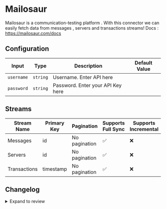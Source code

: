 # Mailosaur
Mailosaur is a communication-testing platform .
With this connector we can easily fetch data from messages , servers and transactions streams!
Docs : https://mailosaur.com/docs

## Configuration

| Input | Type | Description | Default Value |
|-------|------|-------------|---------------|
| `username` | `string` | Username. Enter API here |  |
| `password` | `string` | Password. Enter your API Key here |  |

## Streams
| Stream Name | Primary Key | Pagination | Supports Full Sync | Supports Incremental |
|-------------|-------------|------------|---------------------|----------------------|
| Messages | id | No pagination | ✅ |  ❌  |
| Servers | id | No pagination | ✅ |  ❌  |
| Transactions | timestamp | No pagination | ✅ |  ❌  |

## Changelog

<details>
  <summary>Expand to review</summary>

| Version          | Date              | Pull Request | Subject        |
|------------------|-------------------|--------------|----------------|
| 0.0.35 | 2025-10-14 | [67847](https://github.com/airbytehq/airbyte/pull/67847) | Update dependencies |
| 0.0.34 | 2025-10-07 | [67382](https://github.com/airbytehq/airbyte/pull/67382) | Update dependencies |
| 0.0.33 | 2025-09-30 | [66338](https://github.com/airbytehq/airbyte/pull/66338) | Update dependencies |
| 0.0.32 | 2025-09-09 | [65747](https://github.com/airbytehq/airbyte/pull/65747) | Update dependencies |
| 0.0.31 | 2025-08-23 | [65198](https://github.com/airbytehq/airbyte/pull/65198) | Update dependencies |
| 0.0.30 | 2025-08-09 | [64666](https://github.com/airbytehq/airbyte/pull/64666) | Update dependencies |
| 0.0.29 | 2025-08-02 | [64235](https://github.com/airbytehq/airbyte/pull/64235) | Update dependencies |
| 0.0.28 | 2025-07-26 | [63849](https://github.com/airbytehq/airbyte/pull/63849) | Update dependencies |
| 0.0.27 | 2025-07-19 | [63515](https://github.com/airbytehq/airbyte/pull/63515) | Update dependencies |
| 0.0.26 | 2025-07-12 | [63113](https://github.com/airbytehq/airbyte/pull/63113) | Update dependencies |
| 0.0.25 | 2025-07-05 | [62618](https://github.com/airbytehq/airbyte/pull/62618) | Update dependencies |
| 0.0.24 | 2025-06-21 | [61822](https://github.com/airbytehq/airbyte/pull/61822) | Update dependencies |
| 0.0.23 | 2025-06-14 | [61144](https://github.com/airbytehq/airbyte/pull/61144) | Update dependencies |
| 0.0.22 | 2025-05-24 | [60592](https://github.com/airbytehq/airbyte/pull/60592) | Update dependencies |
| 0.0.21 | 2025-05-10 | [59860](https://github.com/airbytehq/airbyte/pull/59860) | Update dependencies |
| 0.0.20 | 2025-05-03 | [58810](https://github.com/airbytehq/airbyte/pull/58810) | Update dependencies |
| 0.0.19 | 2025-04-19 | [58203](https://github.com/airbytehq/airbyte/pull/58203) | Update dependencies |
| 0.0.18 | 2025-04-12 | [57677](https://github.com/airbytehq/airbyte/pull/57677) | Update dependencies |
| 0.0.17 | 2025-04-05 | [57078](https://github.com/airbytehq/airbyte/pull/57078) | Update dependencies |
| 0.0.16 | 2025-03-29 | [56678](https://github.com/airbytehq/airbyte/pull/56678) | Update dependencies |
| 0.0.15 | 2025-03-22 | [56013](https://github.com/airbytehq/airbyte/pull/56013) | Update dependencies |
| 0.0.14 | 2025-03-08 | [55452](https://github.com/airbytehq/airbyte/pull/55452) | Update dependencies |
| 0.0.13 | 2025-03-01 | [54774](https://github.com/airbytehq/airbyte/pull/54774) | Update dependencies |
| 0.0.12 | 2025-02-22 | [54337](https://github.com/airbytehq/airbyte/pull/54337) | Update dependencies |
| 0.0.11 | 2025-02-15 | [53847](https://github.com/airbytehq/airbyte/pull/53847) | Update dependencies |
| 0.0.10 | 2025-02-08 | [53302](https://github.com/airbytehq/airbyte/pull/53302) | Update dependencies |
| 0.0.9 | 2025-02-01 | [52721](https://github.com/airbytehq/airbyte/pull/52721) | Update dependencies |
| 0.0.8 | 2025-01-25 | [52239](https://github.com/airbytehq/airbyte/pull/52239) | Update dependencies |
| 0.0.7 | 2025-01-18 | [51834](https://github.com/airbytehq/airbyte/pull/51834) | Update dependencies |
| 0.0.6 | 2025-01-11 | [51159](https://github.com/airbytehq/airbyte/pull/51159) | Update dependencies |
| 0.0.5 | 2024-12-28 | [50639](https://github.com/airbytehq/airbyte/pull/50639) | Update dependencies |
| 0.0.4 | 2024-12-21 | [50098](https://github.com/airbytehq/airbyte/pull/50098) | Update dependencies |
| 0.0.3 | 2024-12-14 | [49607](https://github.com/airbytehq/airbyte/pull/49607) | Update dependencies |
| 0.0.2 | 2024-12-12 | [49260](https://github.com/airbytehq/airbyte/pull/49260) | Update dependencies |
| 0.0.1 | 2024-11-04 | | Initial release by [@ombhardwajj](https://github.com/ombhardwajj) via Connector Builder |

</details>
